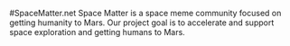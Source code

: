 #SpaceMatter.net
Space Matter is a space meme community focused on getting humanity to Mars. Our project goal is to accelerate and support space exploration and getting humans to Mars. 

